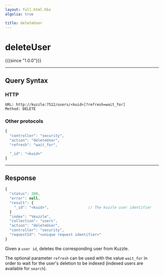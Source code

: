 ```yaml
---
layout: full.html.hbs
algolia: true

title: deleteUser
---
```



# deleteUser

{{{since "1.0.0"}}}



---

## Query Syntax

### HTTP

```http
URL: http://kuzzle:7512/users/<kuid>[?refresh=wait_for]
Method: DELETE
```

### Other protocols

```js
{
  "controller": "security",
  "action": "deleteUser",
  "refresh": "wait_for",

  "_id": "<kuid>"
}
```

---

## Response

```javascript
{
  "status": 200,
  "error": null,
  "result": {
    "_id": "<kuid>",                  // The kuzzle user identifier
  }
  "index": "%kuzzle",
  "collection": "users",
  "action": "deleteUser",
  "controller": "security",
  "requestId": "<unique request identifier>"
}
```

Given a `user id`, deletes the corresponding user from Kuzzle.

The optional parameter `refresh` can be used
with the value `wait_for` in order to wait for the user's deletion to be indexed (indexed users are available for `search`).
